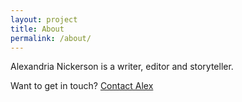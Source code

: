 ```yaml
---
layout: project
title: About
permalink: /about/
---
```


Alexandria Nickerson is a writer, editor and storyteller.

Want to get in touch? [Contact Alex](/contact)


